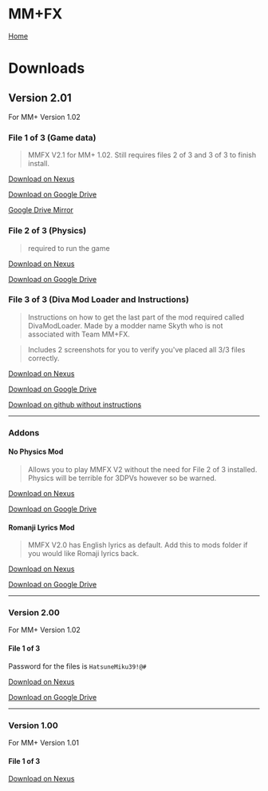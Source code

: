 

# MM+FX

[Home](https://team-mm-fx.github.io/)

# Downloads

## Version 2.01

For MM+ Version 1.02

### File 1 of 3 (Game data)

> MMFX V2.1 for MM+ 1.02. Still requires files 2 of 3 and 3 of 3 to finish install.

[Download on Nexus](https://www.nexusmods.com/hatsunemikuprojectdivamegamixplus/mods/3?tab=files&file_id=31)

[Download on Google Drive](https://drive.google.com/file/d/1RtwMQi7MV0lhxuVDz-GAPjgTdGfru6ye/view?usp=sharing)

[Google Drive Mirror](https://drive.google.com/file/d/1RtwMQi7MV0lhxuVDz-GAPjgTdGfru6ye/view?usp=sharing)

### File 2 of 3 (Physics)

> required to run the game

[Download on Nexus](https://www.nexusmods.com/hatsunemikuprojectdivamegamixplus/mods/3?tab=files&file_id=14)

[Download on Google Drive](https://drive.google.com/file/d/1KabOOgKEiLftAr_bT5NscuMqykUXv8j_/view?usp=sharing)


### File 3 of 3 (Diva Mod Loader and Instructions)
> Instructions on how to get the last part of the mod required called DivaModLoader. Made by a modder name Skyth who is not associated with Team MM+FX.

> Includes 2 screenshots for you to verify you've placed all 3/3 files correctly.



[Download on Nexus](https://www.nexusmods.com/hatsunemikuprojectdivamegamixplus/mods/3?tab=files&file_id=22)

[Download on Google Drive](https://drive.google.com/file/d/1CTgtoiePAyNnq3WxSj0FXD_LZwp2u04h/view?usp=sharing
)

[Download on github without instructions](https://github.com/blueskythlikesclouds/DivaModLoader/releases)

---------------------------------------

### Addons

#### No Physics Mod
> Allows you to play MMFX V2 without the need for File 2 of 3 installed. Physics will be terrible for 3DPVs however so be warned.

[Download on Nexus](https://www.nexusmods.com/hatsunemikuprojectdivamegamixplus/mods/3?tab=files&file_id=29)

[Download on Google Drive](https://drive.google.com/file/d/1cPfiVzPDrHkIBKKHxlpWfBAaHDMiwTA8/view?usp=sharing)

#### Romanji Lyrics Mod
> MMFX V2.0 has English lyrics as default. Add this to mods folder if you would like Romaji lyrics back.

[Download on Nexus](https://www.nexusmods.com/hatsunemikuprojectdivamegamixplus/mods/3?tab=files&file_id=30)

[Download on Google Drive](https://drive.google.com/file/d/1uhldPkBxkcw5_khlAEeSV43-HNqsg-Si/view?usp=sharing)

---------------------------------------

### Version 2.00

For MM+ Version 1.02

#### File 1 of 3

Password for the files is `HatsuneMiku39!@#`

[Download on Nexus](https://www.nexusmods.com/hatsunemikuprojectdivamegamixplus/mods/3?tab=files&file_id=27)

[Download on Google Drive](https://drive.google.com/file/d/1VE-HtdG83oT9cFGVHR10MAnkvjh_Ku7S/view?usp=sharing)

---------------------------------------

### Version 1.00

For MM+ Version 1.01

#### File 1 of 3

[Download on Nexus](https://www.nexusmods.com/hatsunemikuprojectdivamegamixplus/mods/3?tab=files&file_id=19)